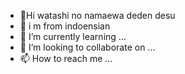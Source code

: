 - 👋Hi watashi no namaewa deden desu 
- 👀 i m from indoensian
- 🌱 I’m currently learning ...
- 💞️ I’m looking to collaborate on ...
- 📫 How to reach me ...

<!---
kontak209/kontak209 is a ✨ special ✨ repository because its `README.md` (this file) appears on your GitHub profile.
You can click the Preview link to take a look at your changes.
--->

